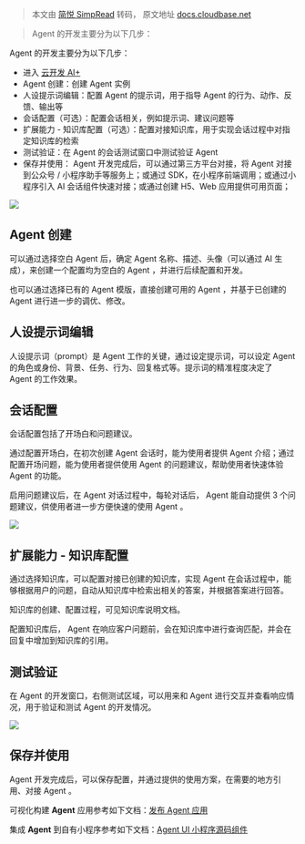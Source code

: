 > 本文由 [简悦 SimpRead](http://ksria.com/simpread/) 转码， 原文地址 [docs.cloudbase.net](https://docs.cloudbase.net/ai/agent/build)

> Agent 的开发主要分为以下几步：

Agent 的开发主要分为以下几步：

*   进入 [云开发 AI+](https://tcb.cloud.tencent.com/dev?#/ai?tab=agent)
*   Agent 创建：创建 Agent 实例
*   人设提示词编辑：配置 Agent 的提示词，用于指导 Agent 的行为、动作、反馈、输出等
*   会话配置（可选）：配置会话相关，例如提示词、建议问题等
*   扩展能力 - 知识库配置（可选）：配置对接知识库，用于实现会话过程中对指定知识库的检索
*   测试验证：在 Agent 的会话测试窗口中测试验证 Agent
*   保存并使用： Agent 开发完成后，可以通过第三方平台对接，将 Agent 对接到公众号 / 小程序助手等服务上；或通过 SDK，在小程序前端调用；或通过小程序引入 AI 会话组件快速对接；或通过创建 H5、Web 应用提供可用页面；

![](https://qcloudimg.tencent-cloud.cn/raw/f65643da645087e60ca9229961c51182.png)

Agent 创建[​](#agent-创建 "Agent 创建的直接链接")
--------------------------------------

可以通过选择空白 Agent 后，确定 Agent 名称、描述、头像（可以通过 AI 生成），来创建一个配置均为空白的 Agent ，并进行后续配置和开发。

也可以通过选择已有的 Agent 模版，直接创建可用的 Agent ，并基于已创建的 Agent 进行进一步的调优、修改。

人设提示词编辑[​](#人设提示词编辑 "人设提示词编辑的直接链接")
-----------------------------------

人设提示词（prompt）是 Agent 工作的关键，通过设定提示词，可以设定 Agent 的角色或身份、背景、任务、行为、回复格式等。提示词的精准程度决定了 Agent 的工作效果。

会话配置[​](#会话配置 "会话配置的直接链接")
--------------------------

会话配置包括了开场白和问题建议。

通过配置开场白，在初次创建 Agent 会话时，能为使用者提供 Agent 介绍；通过配置开场问题，能为使用者提供使用 Agent 的问题建议，帮助使用者快速体验 Agent 的功能。

启用问题建议后，在 Agent 对话过程中，每轮对话后， Agent 能自动提供 3 个问题建议，供使用者进一步方便快速的使用 Agent 。

![](https://qcloudimg.tencent-cloud.cn/raw/b4a5b30e88645a2a268e3c9f1869320f.png)

扩展能力 - 知识库配置[​](#扩展能力-知识库配置 "扩展能力-知识库配置的直接链接")
----------------------------------------------

通过选择知识库，可以配置对接已创建的知识库，实现 Agent 在会话过程中，能够根据用户的问题，自动从知识库中检索出相关的答案，并根据答案进行回答。

知识库的创建、配置过程，可见知识库说明文档。

配置知识库后， Agent 在响应客户问题前，会在知识库中进行查询匹配，并会在回复中增加到知识库的引用。

测试验证[​](#测试验证 "测试验证的直接链接")
--------------------------

在 Agent 的开发窗口，右侧测试区域，可以用来和 Agent 进行交互并查看响应情况，用于验证和测试 Agent 的开发情况。

![](https://qcloudimg.tencent-cloud.cn/raw/1d26c92b5bc4f7ab847e54874ab46c4c.png)

保存并使用[​](#保存并使用 "保存并使用的直接链接")
-----------------------------

Agent 开发完成后，可以保存配置，并通过提供的使用方案，在需要的地方引用、对接 Agent 。

可视化构建 **Agent** 应用参考如下文档：[发布 Agent 应用](https://docs.cloudbase.net/ai/agent/release)

集成 **Agent** 到自有小程序参考如下文档：[Agent UI 小程序源码组件](https://docs.cloudbase.net/ai/agent-ui/agent-ui-mp)